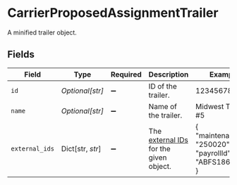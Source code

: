 # CarrierProposedAssignmentTrailer

A minified trailer object.


## Fields

| Field                                                                                      | Type                                                                                       | Required                                                                                   | Description                                                                                | Example                                                                                    |
| ------------------------------------------------------------------------------------------ | ------------------------------------------------------------------------------------------ | ------------------------------------------------------------------------------------------ | ------------------------------------------------------------------------------------------ | ------------------------------------------------------------------------------------------ |
| `id`                                                                                       | *Optional[str]*                                                                            | :heavy_minus_sign:                                                                         | ID of the trailer.                                                                         | 123456789                                                                                  |
| `name`                                                                                     | *Optional[str]*                                                                            | :heavy_minus_sign:                                                                         | Name of the trailer.                                                                       | Midwest Trailer #5                                                                         |
| `external_ids`                                                                             | Dict[str, *str*]                                                                           | :heavy_minus_sign:                                                                         | The [external IDs](https://developers.samsara.com/docs/external-ids) for the given object. | {<br/>"maintenanceId": "250020",<br/>"payrollId": "ABFS18600"<br/>}                        |
